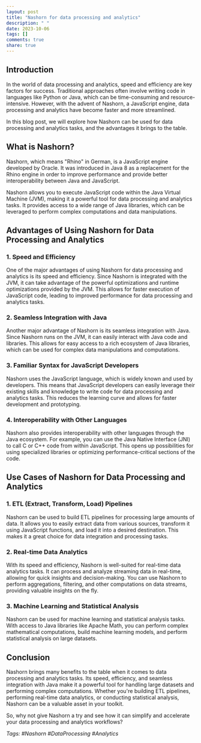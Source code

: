 ```yaml
---
layout: post
title: "Nashorn for data processing and analytics"
description: " "
date: 2023-10-06
tags: []
comments: true
share: true
---
```


## Introduction
In the world of data processing and analytics, speed and efficiency are key factors for success. Traditional approaches often involve writing code in languages like Python or Java, which can be time-consuming and resource-intensive. However, with the advent of Nashorn, a JavaScript engine, data processing and analytics have become faster and more streamlined.

In this blog post, we will explore how Nashorn can be used for data processing and analytics tasks, and the advantages it brings to the table.

## What is Nashorn?
Nashorn, which means "Rhino" in German, is a JavaScript engine developed by Oracle. It was introduced in Java 8 as a replacement for the Rhino engine in order to improve performance and provide better interoperability between Java and JavaScript.

Nashorn allows you to execute JavaScript code within the Java Virtual Machine (JVM), making it a powerful tool for data processing and analytics tasks. It provides access to a wide range of Java libraries, which can be leveraged to perform complex computations and data manipulations.

## Advantages of Using Nashorn for Data Processing and Analytics
### 1. Speed and Efficiency
One of the major advantages of using Nashorn for data processing and analytics is its speed and efficiency. Since Nashorn is integrated with the JVM, it can take advantage of the powerful optimizations and runtime optimizations provided by the JVM. This allows for faster execution of JavaScript code, leading to improved performance for data processing and analytics tasks.

### 2. Seamless Integration with Java
Another major advantage of Nashorn is its seamless integration with Java. Since Nashorn runs on the JVM, it can easily interact with Java code and libraries. This allows for easy access to a rich ecosystem of Java libraries, which can be used for complex data manipulations and computations.

### 3. Familiar Syntax for JavaScript Developers
Nashorn uses the JavaScript language, which is widely known and used by developers. This means that JavaScript developers can easily leverage their existing skills and knowledge to write code for data processing and analytics tasks. This reduces the learning curve and allows for faster development and prototyping.

### 4. Interoperability with Other Languages
Nashorn also provides interoperability with other languages through the Java ecosystem. For example, you can use the Java Native Interface (JNI) to call C or C++ code from within JavaScript. This opens up possibilities for using specialized libraries or optimizing performance-critical sections of the code.

## Use Cases of Nashorn for Data Processing and Analytics
### 1. ETL (Extract, Transform, Load) Pipelines
Nashorn can be used to build ETL pipelines for processing large amounts of data. It allows you to easily extract data from various sources, transform it using JavaScript functions, and load it into a desired destination. This makes it a great choice for data integration and processing tasks.

### 2. Real-time Data Analytics
With its speed and efficiency, Nashorn is well-suited for real-time data analytics tasks. It can process and analyze streaming data in real-time, allowing for quick insights and decision-making. You can use Nashorn to perform aggregations, filtering, and other computations on data streams, providing valuable insights on the fly.

### 3. Machine Learning and Statistical Analysis
Nashorn can be used for machine learning and statistical analysis tasks. With access to Java libraries like Apache Math, you can perform complex mathematical computations, build machine learning models, and perform statistical analysis on large datasets.

## Conclusion
Nashorn brings many benefits to the table when it comes to data processing and analytics tasks. Its speed, efficiency, and seamless integration with Java make it a powerful tool for handling large datasets and performing complex computations. Whether you're building ETL pipelines, performing real-time data analytics, or conducting statistical analysis, Nashorn can be a valuable asset in your toolkit.

So, why not give Nashorn a try and see how it can simplify and accelerate your data processing and analytics workflows?

*Tags: #Nashorn #DataProcessing #Analytics*